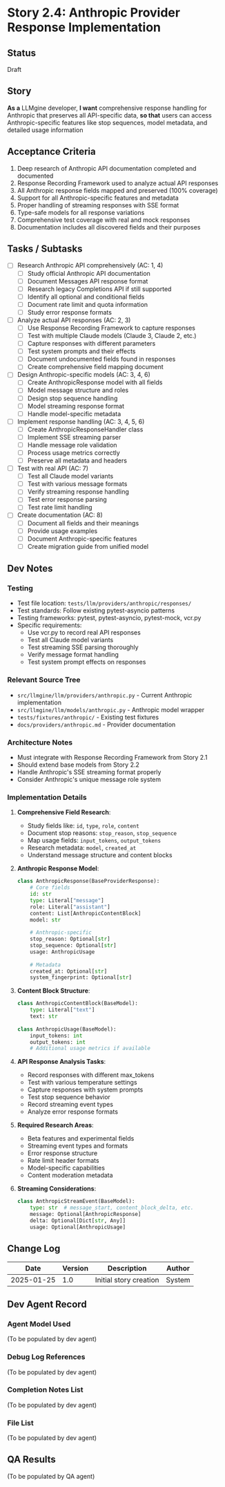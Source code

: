 # Story 2.4: Anthropic Provider Response Implementation

## Status
Draft

## Story
**As a** LLMgine developer,
**I want** comprehensive response handling for Anthropic that preserves all API-specific data,
**so that** users can access Anthropic-specific features like stop sequences, model metadata, and detailed usage information

## Acceptance Criteria
1. Deep research of Anthropic API documentation completed and documented
2. Response Recording Framework used to analyze actual API responses
3. All Anthropic response fields mapped and preserved (100% coverage)
4. Support for all Anthropic-specific features and metadata
5. Proper handling of streaming responses with SSE format
6. Type-safe models for all response variations
7. Comprehensive test coverage with real and mock responses
8. Documentation includes all discovered fields and their purposes

## Tasks / Subtasks
- [ ] Research Anthropic API comprehensively (AC: 1, 4)
  - [ ] Study official Anthropic API documentation
  - [ ] Document Messages API response format
  - [ ] Research legacy Completions API if still supported
  - [ ] Identify all optional and conditional fields
  - [ ] Document rate limit and quota information
  - [ ] Study error response formats
- [ ] Analyze actual API responses (AC: 2, 3)
  - [ ] Use Response Recording Framework to capture responses
  - [ ] Test with multiple Claude models (Claude 3, Claude 2, etc.)
  - [ ] Capture responses with different parameters
  - [ ] Test system prompts and their effects
  - [ ] Document undocumented fields found in responses
  - [ ] Create comprehensive field mapping document
- [ ] Design Anthropic-specific models (AC: 3, 4, 6)
  - [ ] Create AnthropicResponse model with all fields
  - [ ] Model message structure and roles
  - [ ] Design stop sequence handling
  - [ ] Model streaming response format
  - [ ] Handle model-specific metadata
- [ ] Implement response handling (AC: 3, 4, 5, 6)
  - [ ] Create AnthropicResponseHandler class
  - [ ] Implement SSE streaming parser
  - [ ] Handle message role validation
  - [ ] Process usage metrics correctly
  - [ ] Preserve all metadata and headers
- [ ] Test with real API (AC: 7)
  - [ ] Test all Claude model variants
  - [ ] Test with various message formats
  - [ ] Verify streaming response handling
  - [ ] Test error response parsing
  - [ ] Test rate limit handling
- [ ] Create documentation (AC: 8)
  - [ ] Document all fields and their meanings
  - [ ] Provide usage examples
  - [ ] Document Anthropic-specific features
  - [ ] Create migration guide from unified model

## Dev Notes

### Testing
- Test file location: `tests/llm/providers/anthropic/responses/`
- Test standards: Follow existing pytest-asyncio patterns
- Testing frameworks: pytest, pytest-asyncio, pytest-mock, vcr.py
- Specific requirements:
  - Use vcr.py to record real API responses
  - Test all Claude model variants
  - Test streaming SSE parsing thoroughly
  - Verify message format handling
  - Test system prompt effects on responses

### Relevant Source Tree
- `src/llmgine/llm/providers/anthropic.py` - Current Anthropic implementation
- `src/llmgine/llm/models/anthropic.py` - Anthropic model wrapper
- `tests/fixtures/anthropic/` - Existing test fixtures
- `docs/providers/anthropic.md` - Provider documentation

### Architecture Notes
- Must integrate with Response Recording Framework from Story 2.1
- Should extend base models from Story 2.2
- Handle Anthropic's SSE streaming format properly
- Consider Anthropic's unique message role system

### Implementation Details
1. **Comprehensive Field Research**:
   - Study fields like: `id`, `type`, `role`, `content`
   - Document stop reasons: `stop_reason`, `stop_sequence`
   - Map usage fields: `input_tokens`, `output_tokens`
   - Research metadata: `model`, `created_at`
   - Understand message structure and content blocks

2. **Anthropic Response Model**:
   ```python
   class AnthropicResponse(BaseProviderResponse):
       # Core fields
       id: str
       type: Literal["message"]
       role: Literal["assistant"]
       content: List[AnthropicContentBlock]
       model: str
       
       # Anthropic-specific
       stop_reason: Optional[str]
       stop_sequence: Optional[str]
       usage: AnthropicUsage
       
       # Metadata
       created_at: Optional[str]
       system_fingerprint: Optional[str]
   ```

3. **Content Block Structure**:
   ```python
   class AnthropicContentBlock(BaseModel):
       type: Literal["text"]
       text: str
       
   class AnthropicUsage(BaseModel):
       input_tokens: int
       output_tokens: int
       # Additional usage metrics if available
   ```

4. **API Response Analysis Tasks**:
   - Record responses with different max_tokens
   - Test with various temperature settings
   - Capture responses with system prompts
   - Test stop sequence behavior
   - Record streaming event types
   - Analyze error response formats

5. **Required Research Areas**:
   - Beta features and experimental fields
   - Streaming event types and formats
   - Error response structure
   - Rate limit header formats
   - Model-specific capabilities
   - Content moderation metadata

6. **Streaming Considerations**:
   ```python
   class AnthropicStreamEvent(BaseModel):
       type: str  # message_start, content_block_delta, etc.
       message: Optional[AnthropicResponse]
       delta: Optional[Dict[str, Any]]
       usage: Optional[AnthropicUsage]
   ```

## Change Log
| Date | Version | Description | Author |
|------|---------|-------------|---------|
| 2025-01-25 | 1.0 | Initial story creation | System |

## Dev Agent Record
### Agent Model Used
(To be populated by dev agent)

### Debug Log References
(To be populated by dev agent)

### Completion Notes List
(To be populated by dev agent)

### File List
(To be populated by dev agent)

## QA Results
(To be populated by QA agent)